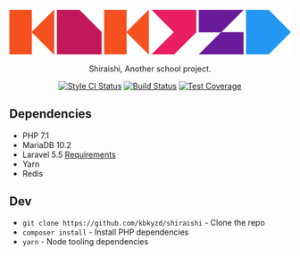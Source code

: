 <p align="center"><img src="https://raw.githubusercontent.com/kbkyzd/eien/master/public/img/KBKYZDx600.png"></p>

<p align="center">Shiraishi, Another school project.</p>
<p align="center">
<a href="https://styleci.io/repos/110443572"><img src="https://styleci.io/repos/110443572/shield" alt="Style CI Status" title="Style CI Status"></a>
<a href="https://travis-ci.org/kbkyzd/shiraishi"><img src="https://img.shields.io/travis/kbkyzd/shiraishi.svg?style=flat-square" alt="Build Status" title="Build Status"></a>
<a href="https://coveralls.io/github/kbkyzd/shiraishi?branch=master"><img src="https://img.shields.io/coveralls/github/kbkyzd/shiraishi/master.svg?style=flat-square" alt="Test Coverage" title="Test Coverage"></a>
</p>

## Dependencies
* PHP 7.1
* MariaDB 10.2
* Laravel 5.5 [Requirements](https://laravel.com/docs/5.5#installation)
* Yarn
* Redis

## Dev
* `git clone https://github.com/kbkyzd/shiraishi` - Clone the repo
* `composer install` - Install PHP dependencies
* `yarn` - Node tooling dependencies

